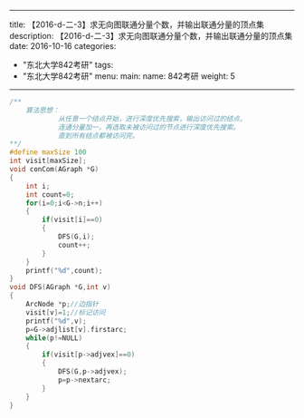 
---
title: 【2016-d-二-3】求无向图联通分量个数，并输出联通分量的顶点集
description: 【2016-d-二-3】求无向图联通分量个数，并输出联通分量的顶点集
date: 2016-10-16
categories:
  - "东北大学842考研"
tags:
  - "东北大学842考研"
menu:
  main:
    name: 842考研
    weight: 5
---


```cpp
/**
    算法思想：
            从任意一个结点开始，进行深度优先搜索，输出访问过的结点。
            连通分量加一，再选取未被访问过的节点进行深度优先搜索。
            直到所有结点都被访问完。
**/
#define maxSize 100
int visit[maxSize];
void conCom(AGraph *G)
{
    int i;
    int count=0;
    for(i=0;i<G->n;i++)
    {
        if(visit[i]==0)
        {
            DFS(G,i);
            count++;
        }
    }
    printf("%d",count);
}
void DFS(AGraph *G,int v)
{
    ArcNode *p;//边指针
    visit[v]=1;//标记访问
    printf("%d",v);
    p=G->adjlist[v].firstarc;
    while(p!=NULL)
    {
        if(visit[p->adjvex]==0)
        {
            DFS(G,p->adjvex);
            p=p->nextarc;
        }
    }
}
```

